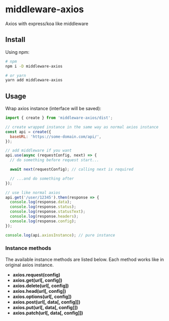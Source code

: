 # middleware-axios

Axios with express/koa like middleware

## Install

Using npm:

```bash
# npm
npm i -D middleware-axios

# or yarn
yarn add middleware-axios
```

## Usage

Wrap axios instance (interface will be saved):

```js
import { create } from 'middleware-axios/dist';

// create wrapped instance in the same way as normal axios instance
const api = create({
  baseURL: 'https://some-domain.com/api/',
});

// add middleware if you want
api.use(async (requestConfig, next) => {
  // do something before request start...

  await next(requestConfig); // calling next is required

  // ...and do something after
});

// use like normal axios
api.get('/user/12345').then(response => {
  console.log(response.data);
  console.log(response.status);
  console.log(response.statusText);
  console.log(response.headers);
  console.log(response.config);
});

console.log(api.axiosInstance); // pure instance
```

### Instance methods

The available instance methods are listed below.
Each method works like in original axios instance.

- **axios.request(config)**
- **axios.get(url[, config])**
- **axios.delete(url[, config])**
- **axios.head(url[, config])**
- **axios.options(url[, config])**
- **axios.post(url[, data[, config]])**
- **axios.put(url[, data[, config]])**
- **axios.patch(url[, data[, config]])**

